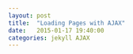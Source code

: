 ```yaml
---
layout: post
title:  "Loading Pages with AJAX"
date: 	2015-01-17 19:40:00
categories: jekyll AJAX 
---
```







